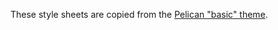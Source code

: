 These style sheets are copied from the [Pelican "basic" theme](https://github.com/getpelican/pelican-themes/tree/master/basic).
